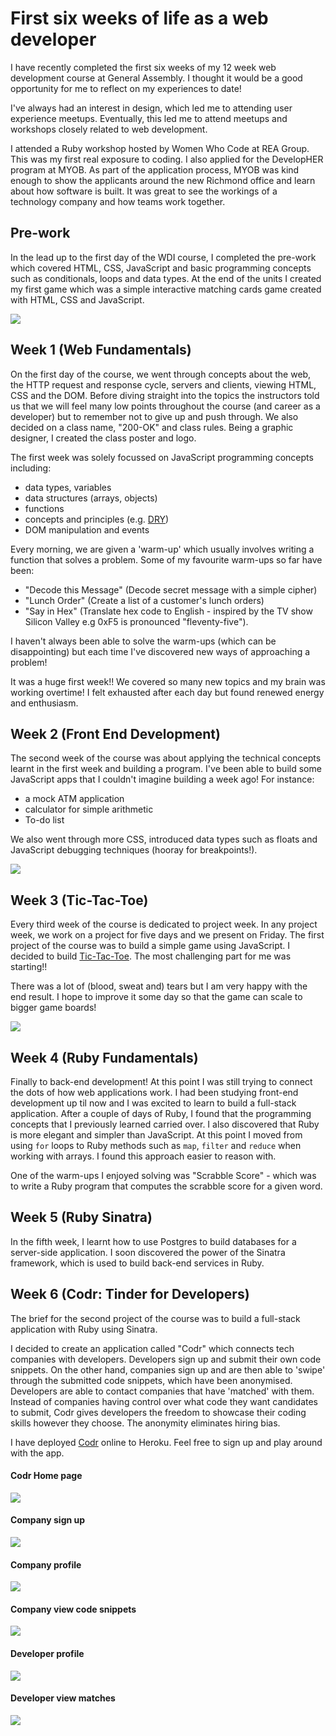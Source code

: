 # First six weeks of life as a web developer

I have recently completed the first six weeks of my 12 week web development course at General Assembly. I thought it would be a good opportunity for me to reflect on my experiences to date!

I've always had an interest in design, which led me to attending user experience meetups. Eventually, this led me to attend meetups and workshops closely related to web development.

I attended a Ruby workshop hosted by Women Who Code at REA Group. This was my first real exposure to coding. I also applied for the DevelopHER program at MYOB. As part of the application process, MYOB was kind enough to show the applicants around the new Richmond office and learn about how software is built. It was great to see the workings of a technology company and how teams work together.

## Pre-work

In the lead up to the first day of the WDI course, I completed the pre-work which covered HTML, CSS, JavaScript and basic programming concepts such as conditionals, loops and data types. At the end of the units I created my first game which was a simple interactive matching cards game created with HTML, CSS and JavaScript.

![](./memory-game.png)
## Week 1 (Web Fundamentals)

On the first day of the course, we went through concepts about the web, the HTTP request and response cycle, servers and clients, viewing HTML, CSS and the DOM. Before diving straight into the topics the instructors told us that we will feel many low points throughout the course (and career as a developer) but to remember not to give up and push through. We also decided on a class name, "200-OK" and class rules. Being a graphic designer, I created the class poster and logo.

The first week was solely focussed on JavaScript programming concepts including:
- data types, variables
- data structures (arrays, objects)
- functions
- concepts and principles (e.g. [DRY](https://en.wikipedia.org/wiki/Don't_repeat_yourself))
- DOM manipulation and events

Every morning, we are given a 'warm-up' which usually involves writing a function that solves a problem. Some of my favourite warm-ups so far have been:
- "Decode this Message" (Decode secret message with a simple cipher)
- "Lunch Order" (Create a list of a customer's lunch orders)
- "Say in Hex" (Translate hex code to English - inspired by the TV show Silicon Valley e.g 0xF5 is pronounced "fleventy-five").

I haven't always been able to solve the warm-ups (which can be disappointing) but each time I've discovered new ways of approaching a problem!

It was a huge first week!! We covered so many new topics and my brain was working overtime! I felt exhausted after each day but found renewed energy and enthusiasm.

## Week 2 (Front End Development)

The second week of the course was about applying the technical concepts learnt in the first week and building a program. I've been able to build some JavaScript apps that I couldn't imagine building a week ago! For instance:
- a mock ATM application
- calculator for simple arithmetic
- To-do list

We also went through more CSS, introduced data types such as floats and JavaScript debugging techniques (hooray for breakpoints!).

![](./peter-griffin-css.gif)

## Week 3 (Tic-Tac-Toe)

Every third week of the course is dedicated to project week. In any project week, we work on a project for five days and we present on Friday. The first project of the course was to build a simple game using JavaScript. I decided to build [Tic-Tac-Toe](https://ttcao.github.io/tic-tac-toe-game/tic-tac-toe.html). The most challenging part for me was starting!!

There was a lot of (blood, sweat and) tears but I am very happy with the end result. I hope to improve it some day so that the game can scale to bigger game boards!

![](./tic-tac-toe-game.png)

## Week 4 (Ruby Fundamentals)

Finally to back-end development! At this point I was still trying to connect the dots of how web applications work. I had been studying front-end development up til now and I was excited to learn to build a full-stack application. After a couple of days of Ruby, I found that the programming concepts that I previously learned carried over. I also discovered that Ruby is more elegant and simpler than JavaScript. At this point I moved from using `for` loops to Ruby methods such as `map`, `filter` and `reduce` when working with arrays. I found this approach easier to reason with.

One of the warm-ups I enjoyed solving was "Scrabble Score" - which was to write a Ruby program that computes the scrabble score for a given word.

## Week 5 (Ruby Sinatra)

In the fifth week, I learnt how to use Postgres to build databases for a server-side application. I soon discovered the power of the Sinatra framework, which is used to build back-end services in Ruby.

## Week 6 (Codr: Tinder for Developers)

The brief for the second project of the course was to build a full-stack application with Ruby using Sinatra.

I decided to create an application called "Codr" which connects tech companies with developers. Developers sign up and submit their own code snippets. On the other hand, companies sign up and are then able to 'swipe' through the submitted code snippets, which have been anonymised. Developers are able to contact companies that have 'matched' with them. Instead of companies having control over what code they want candidates to submit, Codr gives developers the freedom to showcase their coding skills however they choose. The anonymity eliminates hiring bias.

I have deployed [Codr](https://codr-app.herokuapp.com) online to Heroku. Feel free to sign up and play around with the app.

#### Codr Home page
![](./codr-home.png)

#### Company sign up
![](./codr-01.png)

#### Company profile
![](./codr-02.png)

#### Company view code snippets
![](./codr-03.png)

#### Developer profile
![](./codr-04.png)

#### Developer view matches
![](./codr-05.png)
